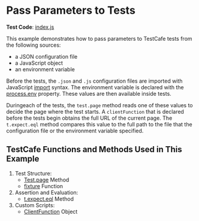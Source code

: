 # Pass Parameters to Tests

**Test Code**: [index.js](index.js)

This example demonstrates how to pass parameters to TestCafe tests from the following sources:

* a JSON configuration file
* a JavaScript object
* an environment variable

Before the tests, the `.json` and `.js` configuration files are imported with JavaScript [import](https://developer.mozilla.org/en-US/docs/Web/JavaScript/Reference/Statements/import) syntax. The environment variable is declared with the [process.env](https://nodejs.org/api/process.html#process_process_env) property. These values are then available inside tests.

Duringeach of the tests, the `test.page` method reads one of these values to decide the page where the test starts. A `clientFunction` that is declared before the tests begin obtains the full URL of the current page. The `t.expect.eql` method compares this value to the full path to the file that the configuration file or the environment variable specified.

## TestCafe Functions and Methods Used in This Example

1. Test Structure:
    * [Test.page](https://devexpress.github.io/testcafe/documentation/reference/test-api/test/page.html) Method
    * [fixture](https://devexpress.github.io/testcafe/documentation/reference/test-api/global/fixture.html) Function
2. Assertion and Evaluation:
    * [t.expect.eql](https://devexpress.github.io/testcafe/documentation/reference/test-api/testcontroller/expect/eql.html) Method
3. Custom Scripts:
    * [ClientFunction](https://devexpress.github.io/testcafe/documentation/reference/test-api/clientfunction/) Object
